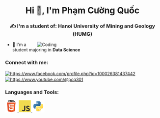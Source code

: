 <h1 align="center">Hi 👋, I'm Phạm Cường Quốc</h1>
<h3 align="center">✍ I'm a student of: Hanoi University of Mining and Geology (HUMG)</h3>
<img align="right" alt="Coding" width="400" src="https://scontent.fhan2-3.fna.fbcdn.net/v/t39.30808-6/442408737_1453292888893412_379353616992633115_n.jpg?_nc_cat=111&ccb=1-7&_nc_sid=5f2048&_nc_eui2=AeERLrAzrS4FatK_hKVvQB_a9gkjxAg7wBb2CSPECDvAFiCG0h-b7HG8va3aUoBUORuruFQ2OTH65PbhsNnp5_5l&_nc_ohc=HvpG4SDwhHsQ7kNvgExZ3jL&_nc_ht=scontent.fhan2-3.fna&oh=00_AYBAcmXgnm9N_cSaKVFqPDGolbI6e40A1DNZ5Yj8DM5tvw&oe=66576699">

- 🔭 I'm a student majoring in **Data Science**

<h3 align="left">Connect with me:</h3>
<p align="left">
<a href="https://www.facebook.com/profile.php?id=100026381437442" target="blank"><img align="center" src="https://raw.githubusercontent.com/rahuldkjain/github-profile-readme-generator/master/src/images/icons/Social/facebook.svg" alt="https://www.facebook.com/profile.php?id=100026381437442" height="30" width="40" /></a>
<a href="https://www.youtube.com/@pcq301" target="blank"><img align="center" src="https://raw.githubusercontent.com/rahuldkjain/github-profile-readme-generator/master/src/images/icons/Social/youtube.svg" alt="https://www.youtube.com/@pcq301" height="30" width="40" /></a>
</p>

<h3 align="left">Languages and Tools:</h3>
<p align="left"> <a href="https://www.w3.org/html/" target="_blank" rel="noreferrer"> <img src="https://raw.githubusercontent.com/devicons/devicon/master/icons/html5/html5-original-wordmark.svg" alt="html5" width="40" height="40"/> </a> <a href="https://developer.mozilla.org/en-US/docs/Web/JavaScript" target="_blank" rel="noreferrer"> <img src="https://raw.githubusercontent.com/devicons/devicon/master/icons/javascript/javascript-original.svg" alt="javascript" width="40" height="40"/> </a> <a href="https://www.python.org" target="_blank" rel="noreferrer"> <img src="https://raw.githubusercontent.com/devicons/devicon/master/icons/python/python-original.svg" alt="python" width="40" height="40"/> </a> </p>
